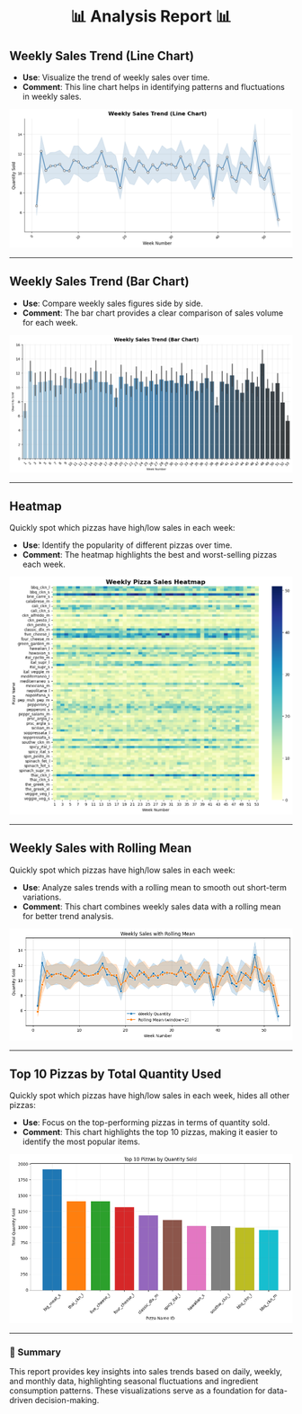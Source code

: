 <h1 align="center">📊 Analysis Report 📊</h1>

## Weekly Sales Trend (Line Chart)
- **Use**: Visualize the trend of weekly sales over time.
- **Comment**: This line chart helps in identifying patterns and fluctuations in weekly sales.
  
![Weekly Sales Trend (Line Chart)](Assets/images/weekly%20sales%20(line).png)

---
## Weekly Sales Trend (Bar Chart)
- **Use**: Compare weekly sales figures side by side.
- **Comment**: The bar chart provides a clear comparison of sales volume for each week.

![Weekly Sales Trend (Bar Chart)](Assets/images/weeky%20sales(bar).png)

---
## Heatmap
Quickly spot which pizzas have high/low sales in each week:
- **Use**: Identify the popularity of different pizzas over time.
- **Comment**: The heatmap highlights the best and worst-selling pizzas each week.

![Heatmap](Assets/images/heatmap.png)

---
## Weekly Sales with Rolling Mean
Quickly spot which pizzas have high/low sales in each week:
- **Use**: Analyze sales trends with a rolling mean to smooth out short-term variations.
- **Comment**: This chart combines weekly sales data with a rolling mean for better trend analysis.

![Top 10 Ingredients by Total Quantity Used](Assets/images/rolling%20mean.png)

---
## Top 10 Pizzas by Total Quantity Used
Quickly spot which pizzas have high/low sales in each week, hides all other pizzas:
- **Use**: Focus on the top-performing pizzas in terms of quantity sold.
- **Comment**: This chart highlights the top 10 pizzas, making it easier to identify the most popular items.

![Top 10 Ingredients by Total Quantity Used](Assets/images/top%2010.png)

---
### 📌 Summary
This report provides key insights into sales trends based on daily, weekly, and monthly data, highlighting seasonal fluctuations and ingredient consumption patterns. These visualizations serve as a foundation for data-driven decision-making.

